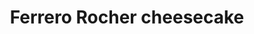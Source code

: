 ---
layout: post
title:  "Ferrero Rocher cheesecake"
location: Madeira
month: November 2023
hero:
  url: Madeira-031.jpg
  alt: ""
seo:
  title: Ferrero Rocher cheesecake - Madeira - November 2023
  description:
  image:
    url: 
    alt:
---